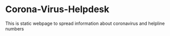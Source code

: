 # Corona-Virus-Helpdesk
This is static webpage to spread information about coronavirus and helpline numbers
